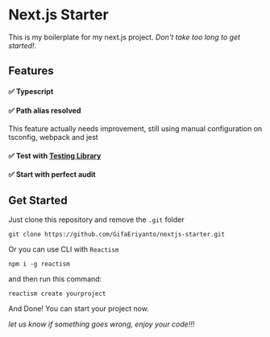 # Next.js Starter

This is my boilerplate for my next.js project. _Don't take too long to get started!_.

## Features

#### ✅ Typescript

#### ✅ Path alias resolved

This feature actually needs improvement, still using manual configuration on tsconfig, webpack and jest

#### ✅ Test with [Testing Library](https://testing-library.com/ 'Testing Library')

#### ✅ Start with perfect audit

## Get Started

Just clone this repository and remove the `.git` folder

    git clone https://github.com/GifaEriyanto/nextjs-starter.git

Or you can use CLI with `Reactism`

    npm i -g reactism

and then run this command:

    reactism create yourproject

And Done! You can start your project now.

_let us know if something goes wrong, enjoy your code!!!_
